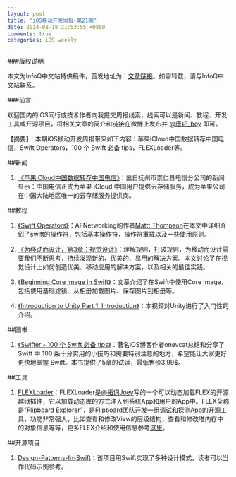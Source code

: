 ```yaml
---
layout: post
title: "iOS移动开发周报-第21期"
date: 2014-08-18 21:53:55 +0800
comments: true
categories: iOS weekly
---
```


###版权说明

本文为InfoQ中文站特供稿件，首发地址为：[文章链接](http://www.infoq.com/cn/news/2014/08/apple-icloud)。如需转载，请与InfoQ中文站联系。

###前言

欢迎国内的iOS同行或技术作者向我提交周报线索，线索可以是新闻、教程、开发工具或开源项目，将相关文章的简介和链接在微博上发布并 [@唐巧_boy](http://weibo.com/tangqiaoboy) 即可。

【摘要】：本期iOS移动开发周报带来如下内容：苹果iCloud中国数据转存中国电信，Swift Operators，100 个 Swift 必备 tips，FLEXLoader等。

##新闻

 1. [《苹果iCloud中国数据转存中国电信》](http://www.36kr.com/p/214546)：出自抚州市崇仁县电信分公司的新闻显示：中国电信正式为苹果 iCloud 中国用户提供云存储服务，成为苹果公司在中国大陆地区唯一的云存储服务提供商。

##教程

 1. [《Swift Operators》](http://nshipster.com/swift-operators/)：AFNetworking的作者[Mattt Thompson](http://mattt.me/)在本文中详细介绍了swift的操作符，包括基本操作符，操作符重载以及一些使用原则。

 1. [《为移动而设计，第3章：视觉设计》](http://s2dongman.com/?p=658)：理解规则，打破规则，为移动而设计需要我们不断思考，持续发现新的、优美的、易用的解决方案。本文讨论了在视觉设计上如何创造优美、移动应用的解决方案，以及相关的最佳实践。

 1. [《Beginning Core Image in Swift》](http://www.raywenderlich.com/76285/beginning-core-image-swift)：文章介绍了在Swift中使用Core Image，包括使用基础滤镜、从相册加载图片、保存图片到相册等。

 1. [《Introduction to Unity Part 1: Introduction》](http://www.raywenderlich.com/79863/video-tutorial-introduction-unity-part-1-introduction)：本视频对Unity进行了入门性的介绍。

##图书

 1. [《Swifter - 100 个 Swift 必备 tips》](http://swifter.tips)：著名iOS博客作者onevcat总结和分享了 Swift 中 100 条十分实用的小技巧和需要特别注意的地方，希望能让大家更好更快地掌握 Swift。本书提供了5章的试读，最低售价3.99$。

##工具

 1. [FLEXLoader](http://joeyio.com/2014/08/12/tweak-flexloader/)：FLEXLoader是[@拓词Joey](http://weibo.com/2js3)写的一个可以动态加载FLEX的开源越狱插件，它以加载动态库的方式注入到系统App和用户的App中。FLEX全称是”Flipboard Explorer”，是Flipboard团队开发一组调试和探测App的开源工具，功能非常强大，比如查看和修改View的层级结构，查看和修改堆内存中的对象信息等等，更多FLEX介绍和使用信息参考[这里](https://github.com/Flipboard/FLEX)。

##开源项目

 1. [Design-Patterns-In-Swift](https://github.com/ochococo/Design-Patterns-In-Swift)：该项目用Swift实现了多种设计模式，读者可以当作代码示例参考。
 
